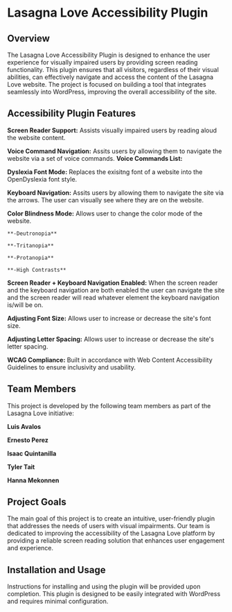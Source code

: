 # Lasagna Love Accessibility Plugin

## Overview
The Lasagna Love Accessibility Plugin is designed to enhance the user experience for visually impaired users by providing screen reading functionality. This plugin ensures that all visitors, regardless of their visual abilities, can effectively navigate and access the content of the Lasagna Love website. The project is focused on building a tool that integrates seamlessly into WordPress, improving the overall accessibility of the site.

## Accessibility Plugin Features
**Screen Reader Support:** Assists visually impaired users by reading aloud the website content.

**Voice Command Navigation:** Assits users by allowing them to navigate the website via a set of voice commands.
    **Voice Commands List:**


**Dyslexia Font Mode:** Replaces the exisitng font of a website into the OpenDyslexia font style.

**Keyboard Navigation:** Assits users by allowing them to navigate the site via the arrows. The user can visually see where they are on the website.

**Color Blindness Mode:** Allows user to change the color mode of the website. 
    
    **-Deutronopia**

    **-Tritanopia**

    **-Protanopia**

    **-High Contrasts**
    

**Screen Reader + Keyboard Navigation Enabled:** When the screen reader and the keyboard navigation are both enabled the user can navigate the site and the screen reader will read whatever element the keyboard navigation is/will be on. 

**Adjusting Font Size:** Allows user to increase or decrease the site's font size.

**Adjusting Letter Spacing:** Allows user to increase or decrease the site's letter spacing. 

**WCAG Compliance:** Built in accordance with Web Content Accessibility Guidelines to ensure inclusivity and usability.

## Team Members
This project is developed by the following team members as part of the Lasagna Love initiative:

**Luis Avalos**

**Ernesto Perez**

**Isaac Quintanilla**

**Tyler Tait**

**Hanna Mekonnen**

## Project Goals
The main goal of this project is to create an intuitive, user-friendly plugin that addresses the needs of users with visual impairments. Our team is dedicated to improving the accessibility of the Lasagna Love platform by providing a reliable screen reading solution that enhances user engagement and experience.

## Installation and Usage
Instructions for installing and using the plugin will be provided upon completion. This plugin is designed to be easily integrated with WordPress and requires minimal configuration.
